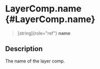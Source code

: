 LayerComp.name {#LayerComp.name}
==============

> [string]{role="ref"} **name**

Description
-----------

The name of the layer comp.
